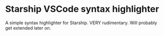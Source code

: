 # Starship VSCode syntax highlighter

A simple syntax highlighter for Starship. VERY rudimentary. Will probably get extended later on.